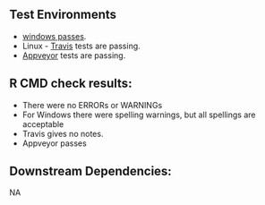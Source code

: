 ## Test Environments
+ [windows passes](https://win-builder.r-project.org/kW84zThxQgh8/00check.log).
+ Linux - [Travis](https://travis-ci.org/ropensci/neotoma) tests are passing.  
+ [Appveyor](https://ci.appveyor.com/project/sckott/neotoma/branch/master) tests are passing.

## R CMD check results:
+ There were no ERRORs or WARNINGs
+ For Windows there were spelling warnings, but all spellings are acceptable
+ Travis gives no notes.
+ Appveyor passes

## Downstream Dependencies:
NA